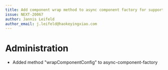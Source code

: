```yaml
---
title: Add component wrap method to async component factory for supporting TypeScript in async components
issue: NEXT-20067
author: Jannis Leifeld
author_email: j.leifeld@haokeyingxiao.com
---
```

# Administration
* Added method "wrapComponentConfig" to async-component-factory
